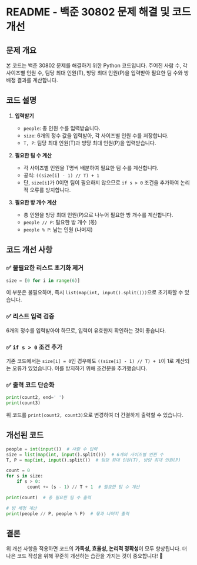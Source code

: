 # README - 백준 30802 문제 해결 및 코드 개선

## 문제 개요
본 코드는 백준 30802 문제를 해결하기 위한 Python 코드입니다. 주어진 사람 수, 각 사이즈별 인원 수, 팀당 최대 인원(T), 방당 최대 인원(P)을 입력받아 필요한 팀 수와 방 배정 결과를 계산합니다.

## 코드 설명
1. **입력받기**
   - `people`: 총 인원 수를 입력받습니다.
   - `size`: 6개의 정수 값을 입력받아, 각 사이즈별 인원 수를 저장합니다.
   - `T, P`: 팀당 최대 인원(T)과 방당 최대 인원(P)을 입력받습니다.

2. **필요한 팀 수 계산**
   - 각 사이즈별 인원을 T명씩 배분하여 필요한 팀 수를 계산합니다.
   - 공식: `((size[i] - 1) // T) + 1`
   - 단, `size[i]`가 0이면 팀이 필요하지 않으므로 `if s > 0` 조건을 추가하여 논리적 오류를 방지합니다.

3. **필요한 방 개수 계산**
   - 총 인원을 방당 최대 인원(P)으로 나누어 필요한 방 개수를 계산합니다.
   - `people // P`: 필요한 방 개수 (몫)
   - `people % P`: 남는 인원 (나머지)

## 코드 개선 사항
### ✅ 불필요한 리스트 초기화 제거
```python
size = [0 for i in range(6)]
```
이 부분은 불필요하며, 즉시 `list(map(int, input().split()))`으로 초기화할 수 있습니다.

### ✅ 리스트 입력 검증
6개의 정수를 입력받아야 하므로, 입력이 유효한지 확인하는 것이 좋습니다.

### ✅ `if s > 0` 조건 추가
기존 코드에서는 `size[i] = 0`인 경우에도 `((size[i] - 1) // T) + 1`이 1로 계산되는 오류가 있었습니다. 이를 방지하기 위해 조건문을 추가했습니다.

### ✅ 출력 코드 단순화
```python
print(count2, end=' ')
print(count3)
```
위 코드를 `print(count2, count3)`으로 변경하여 더 간결하게 출력할 수 있습니다.

## 개선된 코드
```python
people = int(input())  # 사람 수 입력
size = list(map(int, input().split()))  # 6개의 사이즈별 인원 수
T, P = map(int, input().split())  # 팀당 최대 인원(T), 방당 최대 인원(P)

count = 0
for s in size:
    if s > 0:  
        count += (s - 1) // T + 1  # 필요한 팀 수 계산

print(count)  # 총 필요한 팀 수 출력

# 방 배정 계산
print(people // P, people % P)  # 몫과 나머지 출력
```

## 결론
위 개선 사항을 적용하면 코드의 **가독성, 효율성, 논리적 정확성**이 모두 향상됩니다.
더 나은 코드 작성을 위해 꾸준히 개선하는 습관을 가지는 것이 중요합니다! 🚀

